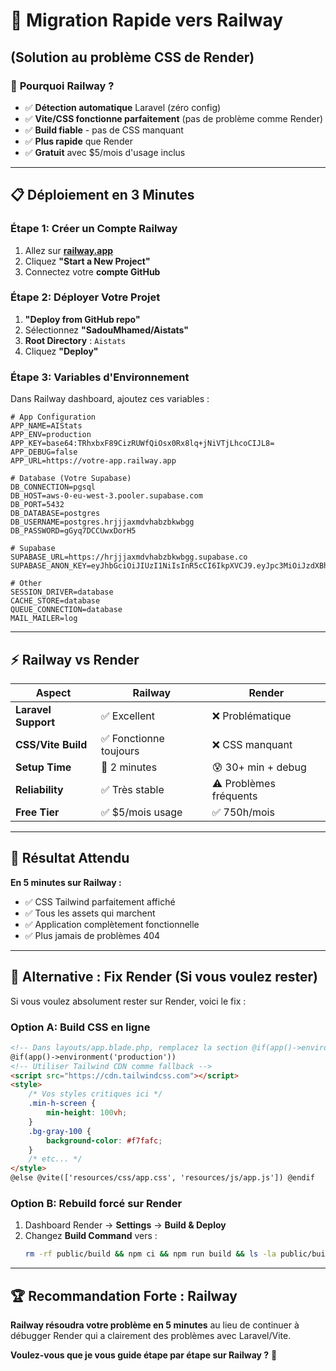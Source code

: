 # 🚀 **Migration Rapide vers Railway**

## (Solution au problème CSS de Render)

### 🎯 **Pourquoi Railway ?**

-   ✅ **Détection automatique** Laravel (zéro config)
-   ✅ **Vite/CSS fonctionne parfaitement** (pas de problème comme Render)
-   ✅ **Build fiable** - pas de CSS manquant
-   ✅ **Plus rapide** que Render
-   ✅ **Gratuit** avec $5/mois d'usage inclus

---

## 📋 **Déploiement en 3 Minutes**

### **Étape 1: Créer un Compte Railway**

1. Allez sur **[railway.app](https://railway.app)**
2. Cliquez **"Start a New Project"**
3. Connectez votre **compte GitHub**

### **Étape 2: Déployer Votre Projet**

1. **"Deploy from GitHub repo"**
2. Sélectionnez **"SadouMhamed/Aistats"**
3. **Root Directory** : `Aistats`
4. Cliquez **"Deploy"**

### **Étape 3: Variables d'Environnement**

Dans Railway dashboard, ajoutez ces variables :

```env
# App Configuration
APP_NAME=AIStats
APP_ENV=production
APP_KEY=base64:TRhxbxF89CizRUWfQiOsx0Rx8lq+jNiVTjLhcoCIJL8=
APP_DEBUG=false
APP_URL=https://votre-app.railway.app

# Database (Votre Supabase)
DB_CONNECTION=pgsql
DB_HOST=aws-0-eu-west-3.pooler.supabase.com
DB_PORT=5432
DB_DATABASE=postgres
DB_USERNAME=postgres.hrjjjaxmdvhabzbkwbgg
DB_PASSWORD=gGyq7DCCUwxDorH5

# Supabase
SUPABASE_URL=https://hrjjjaxmdvhabzbkwbgg.supabase.co
SUPABASE_ANON_KEY=eyJhbGciOiJIUzI1NiIsInR5cCI6IkpXVCJ9.eyJpc3MiOiJzdXBhYmFzZSIsInJlZiI6ImhyampqYXhtZHZoYWJ6Ymt3YmdnIiwicm9sZSI6ImFub24iLCJpYXQiOjE3NTEwNjI4NjQsImV4cCI6MjA2NjYzODg2NH0.m_6Ruc9k0Js6Nu4PSjUG86BDnEm5YXOb81ldBDE5hb8

# Other
SESSION_DRIVER=database
CACHE_STORE=database
QUEUE_CONNECTION=database
MAIL_MAILER=log
```

---

## ⚡ **Railway vs Render**

| Aspect              | Railway                | Render                 |
| ------------------- | ---------------------- | ---------------------- |
| **Laravel Support** | ✅ Excellent           | ❌ Problématique       |
| **CSS/Vite Build**  | ✅ Fonctionne toujours | ❌ CSS manquant        |
| **Setup Time**      | 🚀 2 minutes           | 😰 30+ min + debug     |
| **Reliability**     | ✅ Très stable         | ⚠️ Problèmes fréquents |
| **Free Tier**       | ✅ $5/mois usage       | ✅ 750h/mois           |

---

## 🎯 **Résultat Attendu**

**En 5 minutes sur Railway :**

-   ✅ CSS Tailwind parfaitement affiché
-   ✅ Tous les assets qui marchent
-   ✅ Application complètement fonctionnelle
-   ✅ Plus jamais de problèmes 404

---

## 🔧 **Alternative : Fix Render (Si vous voulez rester)**

Si vous voulez absolument rester sur Render, voici le fix :

### **Option A: Build CSS en ligne**

```html
<!-- Dans layouts/app.blade.php, remplacez la section @if(app()->environment('production')) par : -->
@if(app()->environment('production'))
<!-- Utiliser Tailwind CDN comme fallback -->
<script src="https://cdn.tailwindcss.com"></script>
<style>
    /* Vos styles critiques ici */
    .min-h-screen {
        min-height: 100vh;
    }
    .bg-gray-100 {
        background-color: #f7fafc;
    }
    /* etc... */
</style>
@else @vite(['resources/css/app.css', 'resources/js/app.js']) @endif
```

### **Option B: Rebuild forcé sur Render**

1. Dashboard Render → **Settings** → **Build & Deploy**
2. Changez **Build Command** vers :
    ```bash
    rm -rf public/build && npm ci && npm run build && ls -la public/build/assets/
    ```

---

## 🏆 **Recommandation Forte : Railway**

**Railway résoudra votre problème en 5 minutes** au lieu de continuer à débugger Render qui a clairement des problèmes avec Laravel/Vite.

**Voulez-vous que je vous guide étape par étape sur Railway ?** 🚀
